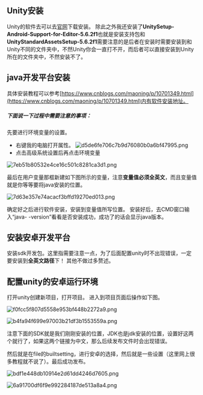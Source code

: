 ## Unity安装
Unity的软件去可以去[官网](https://store.unity.com/download-nuo)下载安装。
除此之外我还安装了**UnitySetup-Android-Support-for-Editor-5.6.2f1**也就是安装支持包和**UnityStandardAssetsSetup-5.6.2f1**需要注意的是后者在安装时需要安装到和Unity不同的文件夹中，不然Unity你会一直打不开，而后者可以直接安装到Unity所在的文件夹中，不然安装不了。

## java开发平台安装
具体安装教程可以参考[https://www.cnblogs.com/maoning/p/10701349.html](https://www.cnblogs.com/maoning/p/10701349.html)内有软件安装地址。

##### 下面说一下过程中需要注意的事项：
先要进行环境变量的设置。

- 右键我的电脑打开属性。
![d5de6fe706c7b9d76080b0a6bf47995.png](https://upload-images.jianshu.io/upload_images/9860856-3254c50c02bbca06.png?imageMogr2/auto-orient/strip%7CimageView2/2/w/1240)
- 点击高级系统设置后再点击环境变量

![7eb51b80532e4ce16c501c8281ca3d1.png](https://upload-images.jianshu.io/upload_images/9860856-5aa24ab3a68de1de.png?imageMogr2/auto-orient/strip%7CimageView2/2/w/1240)

最后在用户变量那框新建如下图所示的变量，注意**变量值必须全英文**，而且变量值就是你等等要将java安装的位置。

![7d63e357e74acacf3bffd19270ed013.png](https://upload-images.jianshu.io/upload_images/9860856-c7c9b388a0ec6b04.png?imageMogr2/auto-orient/strip%7CimageView2/2/w/1240)

确定好之后进行软件安装，安装到变量值所写位置。
安装好后，去CMD窗口输入“java- -version”看看是否安装成功，成功了的话会显示java版本。

## 安装安卓开发平台
安装sdk开发包。这里指需要注意一点，为了后面配置unity时不出现错误，一定要安装到**全英文路径**下！
其他不做过多赘述。

## 配置unity的安卓运行环境
打开unity创建新项目，打开项目。
进入到项目页面后操作如下图。

![f0fcc5f807d5558e953bf448b2272a9.png](https://upload-images.jianshu.io/upload_images/9860856-da396616c77f567c.png?imageMogr2/auto-orient/strip%7CimageView2/2/w/1240)


![b4fa94f699e97003b21df3b1553559a.png](https://upload-images.jianshu.io/upload_images/9860856-b80c12b4d2c55e4e.png?imageMogr2/auto-orient/strip%7CimageView2/2/w/1240)

注意下面的SDK就是我们刚刚安装的位置，JDK也是jdk安装的位置，设置好这两个就行了，如果这两个链接为中文，那么后续发布文件时会出现错误。

然后就是在file的builtsetting，进行安卓的选择，然后就是一些设置（这里网上很多教程就不说了）。最后成功发布。

![bdf1e448db10914e2d61dd4246d7605.png](https://upload-images.jianshu.io/upload_images/9860856-4910f1f50bd12cee.png?imageMogr2/auto-orient/strip%7CimageView2/2/w/1240)

![6a91700df6f9e992284187de513a8a4.png](https://upload-images.jianshu.io/upload_images/9860856-b6ff06ecf519d5fa.png?imageMogr2/auto-orient/strip%7CimageView2/2/w/1240)

